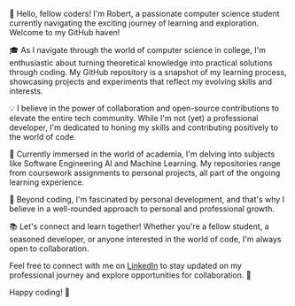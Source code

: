 👋 Hello, fellow coders! I'm Robert, a passionate computer science student currently navigating the exciting journey of learning and exploration. Welcome to my GitHub haven!

🎓 As I navigate through the world of computer science in college, I'm enthusiastic about turning theoretical knowledge into practical solutions through coding. My GitHub repository is a snapshot of my learning process, showcasing projects and experiments that reflect my evolving skills and interests.

💡 I believe in the power of collaboration and open-source contributions to elevate the entire tech community. While I'm not (yet) a professional developer, I'm dedicated to honing my skills and contributing positively to the world of code.

🚀 Currently immersed in the world of academia, I'm delving into subjects like Software Engineering AI and Machine Learning. My repositories range from coursework assignments to personal projects, all part of the ongoing learning experience.

🌱 Beyond coding, I'm fascinated by personal development, and that's why I believe in a well-rounded approach to personal and professional growth.

📚 Let's connect and learn together! Whether you're a fellow student, a seasoned developer, or anyone interested in the world of code, I'm always open to collaboration.

Feel free to connect with me on [LinkedIn](https://www.linkedin.com/in/robert-szlufik/) to stay updated on my professional journey and explore opportunities for collaboration. 🌟

Happy coding! 🚀


<!---
rpsbobby/rpsbobby is a ✨ special ✨ repository because its `README.md` (this file) appears on your GitHub profile.
You can click the Preview link to take a look at your changes.
--->
